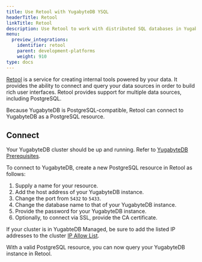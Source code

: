 ```yaml
---
title: Use Retool with YugabyteDB YSQL
headerTitle: Retool
linkTitle: Retool
description: Use Retool to work with distributed SQL databases in YugabyteDB.
menu:
  preview_integrations:
    identifier: retool
    parent: development-platforms
    weight: 910
type: docs
---
```


[Retool](https://retool.com/) is a service for creating internal tools powered by your data. It provides the ability to connect and query your data sources in order to build rich user interfaces. Retool provides support for multiple data sources, including PostgreSQL.

Because YugabyteDB is PostgreSQL-compatible, Retool can connect to YugabyteDB as a PostgreSQL resource.

## Connect

Your YugabyteDB cluster should be up and running. Refer to [YugabyteDB Prerequisites](../../tools/#yugabytedb-prerequisites).

To connect to YugabyteDB, create a new PostgreSQL resource in Retool as follows:

1. Supply a name for your resource.
1. Add the host address of your YugabyteDB instance.
1. Change the port from `5432` to `5433`.
1. Change the database name to that of your YugabyteDB instance.
1. Provide the password for your YugabyteDB instance.
1. Optionally, to connect via SSL, provide the CA certificate.

If your cluster is in YugabteDB Managed, be sure to add the listed IP addresses to the cluster [IP Allow List](../../yugabyte-cloud/cloud-secure-clusters/add-connections/).

With a valid PostgreSQL resource, you can now query your YugabyteDB instance in Retool.
